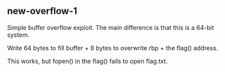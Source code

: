 ## new-overflow-1

Simple buffer overflow exploit. The main difference is that this is a 64-bit
system.

Write 64 bytes to fill buffer + 8 bytes to overwrite rbp + the flag() address.

This works, but fopen() in the flag() fails to open flag.txt.
